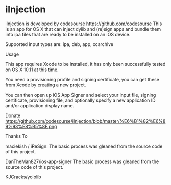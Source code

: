 # iInjection
iInjection is developed by codesourse https://github.com/codesourse
This is an app for OS X that can inject dylib and (re)sign apps and bundle them into ipa files that are ready to be installed on an iOS device.

Supported input types are: ipa, deb, app, xcarchive

Usage

This app requires Xcode to be installed, it has only been successfully tested on OS X 10.11 at this time.

You need a provisioning profile and signing certificate, you can get these from Xcode by creating a new project.

You can then open up iOS App Signer and select your input file, signing certificate, provisioning file, and optionally specify a new application ID and/or application display name.

Donate  https://github.com/codesourse/iInjection/blob/master/%E6%B1%82%E6%89%93%E8%B5%8F.png

Thanks To

maciekish / iReSign: The basic process was gleaned from the source code of this project.

DanTheMan827/ios-app-signer The basic process was gleaned from the source code of this project.

KJCracks/yololib  
